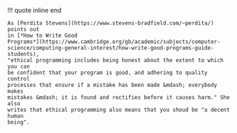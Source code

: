!!! quote inline end

    As [Perdita Stevens](https://www.stevens-bradfield.com/~perdita/) points out
    in [*How to Write Good
    Programs*](https://www.cambridge.org/gb/academic/subjects/computer-science/computing-general-interest/how-write-good-programs-guide-students),
    "ethical programming includes being honest about the extent to which you can
    be confident that your program is good, and adhering to quality control
    processes that ensure if a mistake has been made &mdash; everybody makes
    mistakes &mdash; it is found and rectifies before it causes harm." She also
    writes that ethical programming also means that you shoud be "a decent human
    being".

